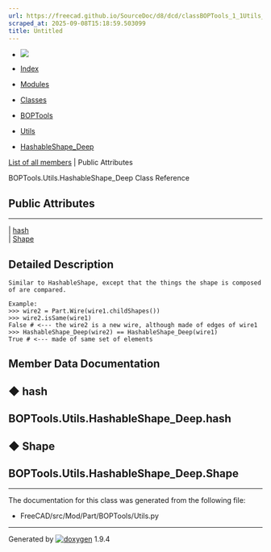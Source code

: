 ```yaml
---
url: https://freecad.github.io/SourceDoc/d8/dcd/classBOPTools_1_1Utils_1_1HashableShape__Deep.html
scraped_at: 2025-09-08T15:18:59.503099
title: Untitled
---
```


  * [ ![](https://www.freecad.org/svg/logo-freecad.svg) ](https://freecadweb.org "FreeCAD")
  * [Index](../../index.html "Index")
  * [Modules](../../modules.html "Modules list")
  * [Classes](../../annotated.html "Annotated list")

  * [BOPTools](../../dc/dff/namespaceBOPTools.html)
  * [Utils](../../d8/d0e/namespaceBOPTools_1_1Utils.html)
  * [HashableShape_Deep](../../d8/dcd/classBOPTools_1_1Utils_1_1HashableShape__Deep.html)

[List of all members](../../dd/da9/classBOPTools_1_1Utils_1_1HashableShape__Deep-members.html) | Public Attributes

BOPTools.Utils.HashableShape_Deep Class Reference

##  Public Attributes  
  
---  
|
[hash](../../d8/dcd/classBOPTools_1_1Utils_1_1HashableShape__Deep.html#ad100f68e3531760bc69567f7496b98bb)  
|
[Shape](../../d8/dcd/classBOPTools_1_1Utils_1_1HashableShape__Deep.html#a5d88dd5cf061adb16ab211c6dd291604)  
  
## Detailed Description

    
    
    Similar to HashableShape, except that the things the shape is composed of are compared.
    
    Example:
    >>> wire2 = Part.Wire(wire1.childShapes())
    >>> wire2.isSame(wire1)
    False # <--- the wire2 is a new wire, although made of edges of wire1
    >>> HashableShape_Deep(wire2) == HashableShape_Deep(wire1)
    True # <--- made of same set of elements
    

## Member Data Documentation

## ◆ hash

BOPTools.Utils.HashableShape_Deep.hash  
---  
  
## ◆ Shape

BOPTools.Utils.HashableShape_Deep.Shape  
---  
  
* * *

The documentation for this class was generated from the following file:

  * FreeCAD/src/Mod/Part/BOPTools/Utils.py

* * *

Generated by
[![doxygen](../../doxygen.svg)](https://www.doxygen.org/index.html) 1.9.4

